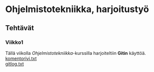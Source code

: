 # Ohjelmistotekniikka, harjoitustyö
## Tehtävät
### Viikko1
Tällä viikolla *Ohjelmistotekniikka*-kurssilla harjoiteltiin **Gitin** käyttöä.
[komentorivi.txt](https://github.com/brotholi/ot-harjoitustyo/blob/master/laskarit/viikko1/komentorivi.txt)  
[gitlog.txt](https://github.com/brotholi/ot-harjoitustyo/blob/master/laskarit/viikko1/gitlog.txt)
